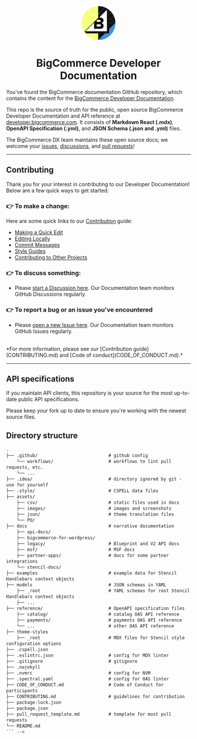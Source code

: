 <p align="center">
  <img alt="bcdevs logo" src="./assets/images/bcdevs-logo.png" width="100px" />
  <h1 align="center">BigCommerce Developer Documentation</h1>
</p>

You've found the BigCommerce documentation GitHub repository, which contains the content for the [BigCommerce Developer Documentation](https://developer.bigcommerce.com/docs).

This repo is the source of truth for the public, open source BigCommerce Developer Documentation and API reference at [developer.bigcommerce.com](https://developer.bigcommerce.com). It consists of **Markdown React (.mdx)**, **OpenAPI Specification (.yml)**, and **JSON Schema (.json and .yml)** files.

The BigCommerce DX team maintains these open source docs; we welcome your [issues](https://github.com/bigcommerce/docs/issues), [discussions](https://github.com/bigcommerce/docs/discussions), and [pull requests](https://github.com/bigcommerce/docs/pulls)!

---

## Contributing
Thank you for your interest in contributing to our Developer Documentation! Below are a few quick ways to get started: 

### 👉 To make a change: 
Here are some quick links to our [Contribution](/CONTRIBUTING.md) guide: 

- [Making a Quick Edit](/CONTRIBUTING.md#making-a-quick-edit)
- [Editing Locally](/CONTRIBUTING.md#editing-locally)
- [Commit Messages](/CONTRIBUTING.md/cod#commit-messages)
- [Style Guides](/CONTRIBUTING.md#style-guides)
- [Contributing to Other Projects](/CONTRIBUTING.md#contributing-to-other-projects)

### 👉 To discuss something: 
- Please [start a Discussion here](https://github.com/bigcommerce/docs/discussions). Our Documentation team monitors GitHub Discussions regularly.

### 👉 To report a bug or an issue you've encountered
- Please [open a new Issue here](https://github.com/bigcommerce/docs/issues). Our Documentation team monitors GitHub Issues regularly.

<br/>
*For more information, please see our [Contribution guide](CONTRIBUTING.md) and [Code of conduct](CODE_OF_CONDUCT.md).*

---

## API specifications

If you maintain API clients, this repository is your source for the most up-to-date public API specifications.

Please keep your fork up to date to ensure you're working with the newest source files.

<!-- Significant dates include the following:

* As of August 22, 2022, all API specification files are in OAS 3+ format.
* In March 2023, we made significant changes to support a new OAS parser at [developer.bigcommerce.com](https://developer.bigcommerce.com).
* In May 2023, we subdivided both the Catalog and Payments API specifications into multiple files.
* On December 27, 2023, all public docs moved into the [bigcommerce/docs](https://github.com/bigcommerce/docs) repo. -->


## Directory structure

```shell
.
├── .github/                           # github config
    └── workflows/                     # workflows to lint pull requests, etc.
    └── ...
├── .idea/                             # directory ignored by git - use for yourself
├── .style/                            # CSPELL data files
├── assets/ 
    ├── csv/                           # static files used in docs
    ├── images/                        # images and screenshots
    ├── json/                          # theme translation files
    └── PO/                            
├── docs                               # narrative documentation
    ├── api-docs/                      
    ├── bigcommerce-for-wordpress/     
    ├── legacy/                        # Blueprint and V2 API docs
    ├── msf/                           # MSF docs
    ├── partner-apps/                  # docs for some partner integrations
    └── stencil-docs/   
├── examples                           # example data for Stencil Handlebars context objects
├── models                             # JSON schemas in YAML
    ├── _root                          # YAML schemas for root Stencil Handlebars context objects
    ├── ...
├── reference/                         # OpenAPI specification files
    ├── catalog/                       # catalog OAS API reference
    ├── payments/                      # payments OAS API reference
    └── ...                            # other OAS API reference
├── theme-styles          
    ├── _root                          # MDX files for Stencil style configuration options
├── .cspell.json  
├── .eslintrc.json                     # config for MDX linter
├── .gitignore                         # gitignore
├── .nojekyll    
├── .nvmrc                             # config for NVM
├── .spectral.yaml                     # config for OAS linter
├── CODE_OF_CONDUCT.md                 # Code of Conduct for participants
├── CONTRIBUTING.md                    # guidelines for contribution
├── package-lock.json                  
├── package.json                       
├── pull_request_template.md           # template for most pull requests
└── README.md
``` -->
